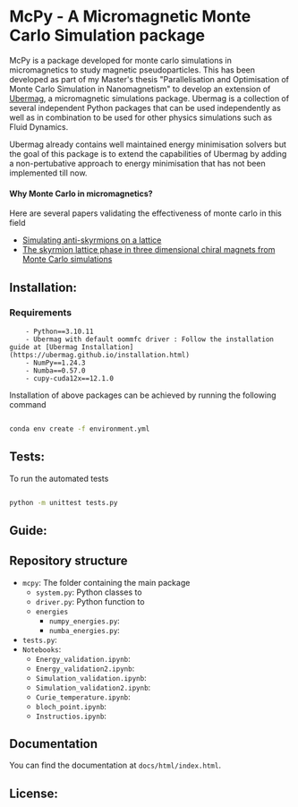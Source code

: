 # McPy - A Micromagnetic Monte Carlo Simulation package

McPy is a package developed for monte carlo simulations in micromagnetics to study magnetic pseudoparticles. This has been developed as part of my Master's thesis "Parallelisation and Optimisation of Monte Carlo Simulation in Nanomagnetism" to develop an extension of [Ubermag](https://ubermag.github.io/index.html), a micromagnetic simulations package. Ubermag is a collection of several independent Python packages that can be used independently as well as in combination to be used for other physics simulations such as Fluid Dynamics.

Ubermag already contains well maintained energy minimisation solvers but the goal of this package is to extend the capabilities of Ubermag by adding a non-pertubative approach to energy minimisation that has not been implemented till now.

#### Why Monte Carlo in micromagnetics?

Here are several papers validating the effectiveness of monte carlo in this field
 - [Simulating anti-skyrmions on a lattice](https://www.nature.com/articles/s41598-022-22043-0)
 - [The skyrmion lattice phase in three dimensional chiral magnets from Monte Carlo simulations](https://arxiv.org/abs/1304.6580)


## Installation:

### Requirements
        - Python==3.10.11
        - Ubermag with default oommfc driver : Follow the installation guide at [Ubermag Installation](https://ubermag.github.io/installation.html)
        - NumPy==1.24.3
        - Numba==0.57.0
        - cupy-cuda12x==12.1.0

Installation of above packages can be achieved by running the following command

```bash 

conda env create -f environment.yml

```


## Tests:
To run the automated tests

```bash

python -m unittest tests.py

```

## Guide:

## Repository structure
- `mcpy`: The folder containing the main package
    - `system.py`: Python classes to 
    - `driver.py`: Python function to
    - `energies`
        - `numpy_energies.py`:
        - `numba_energies.py`:
- `tests.py`:
- `Notebooks`:
    - `Energy_validation.ipynb`: 
    - `Energy_validation2.ipynb`:
    - `Simulation_validation.ipynb`:
    - `Simulation_validation2.ipynb`:
    - `Curie_temperature.ipynb`:
    - `bloch_point.ipynb`:
    - `Instructios.ipynb`:

<!-- ![Project Structure](images/project%20structure.png) -->

## Documentation
You can find the documentation at `docs/html/index.html`. 


## License:



